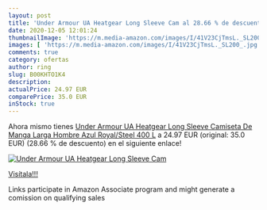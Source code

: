```yaml
---
layout: post
title: 'Under Armour UA Heatgear Long Sleeve Cam al 28.66 % de descuento'
date: 2020-12-05 12:01:24
thumbnailImage: 'https://m.media-amazon.com/images/I/41V23CjTmsL._SL200_.jpg'
images: [ 'https://m.media-amazon.com/images/I/41V23CjTmsL._SL200_.jpg' ]
comments: true
category: ofertas
author: ring
slug: B00KHTO1K4
description:
actualPrice: 24.97 EUR
comparePrice: 35.0 EUR
inStock: true
---
```


Ahora mismo tienes [Under Armour UA Heatgear Long Sleeve Camiseta De Manga Larga  Hombre  Azul  Royal/Steel 400   L](https://www.amazon.es/dp/B00KHTO1K4/?tag=tolees-21) a 24.97 EUR (original: 35.0 EUR) (28.66 %  de descuento) en el siguiente enlace!

[![Under Armour UA Heatgear Long Sleeve Cam](https://m.media-amazon.com/images/I/41V23CjTmsL._SL200_.jpg)](https://www.amazon.es/dp/B00KHTO1K4/?tag=tolees-21)

[Visítala!!!](https://www.amazon.es/dp/B00KHTO1K4/?tag=tolees-21)

Links participate in Amazon Associate program and might generate a comission on qualifying sales
